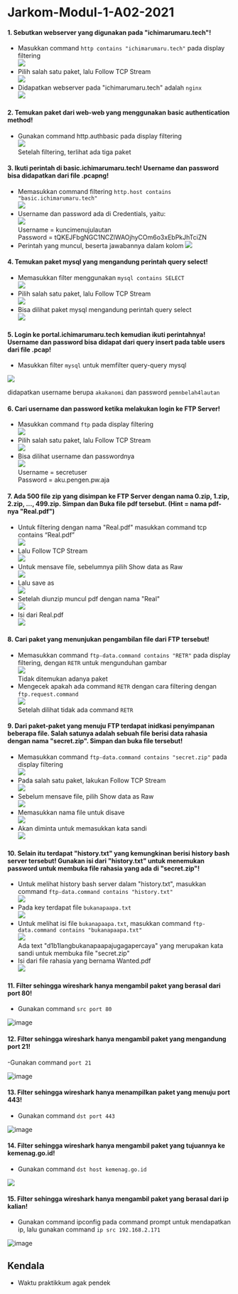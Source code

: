 # Jarkom-Modul-1-A02-2021

#### 1. Sebutkan webserver yang digunakan pada "ichimarumaru.tech"! 
- Masukkan command `http contains "ichimarumaru.tech"` pada display filtering\
  ![](https://i.postimg.cc/xCLPwnnk/image.png)
- Pilih salah satu paket, lalu Follow TCP Stream\
  ![](https://i.postimg.cc/nhQ9RTHr/image.png)
- Didapatkan webserver pada "ichimarumaru.tech" adalah `nginx`\
  ![](https://i.postimg.cc/LX4XpVMz/image.png)

#### 2. Temukan paket dari web-web yang menggunakan basic authentication method!
- Gunakan command http.authbasic pada display filtering\
  ![](https://i.postimg.cc/GhdYq6tp/image.png)\
  Setelah filtering, terlihat ada tiga paket
  
#### 3. Ikuti perintah di basic.ichimarumaru.tech! Username dan password bisa didapatkan dari file .pcapng!
- Memasukkan command filtering `http.host contains "basic.ichimarumaru.tech"`\
  ![](https://i.postimg.cc/pVFbq173/image.png)
- Username dan password ada di Credentials, yaitu:\
  ![](https://i.postimg.cc/rwqByymL/image.png)\
  Username = kuncimenujulautan\
  Password = tQKEJFbgNGC1NCZlWAOjhyCOm6o3xEbPkJhTciZN
- Perintah yang muncul, beserta jawabannya dalam kolom
  ![](https://i.postimg.cc/Pqx0Z6Y3/image.png)

#### 4. Temukan paket mysql yang mengandung perintah query select!
- Memasukkan filter menggunakan `mysql contains SELECT`\
  ![](https://i.postimg.cc/nLBBdx4C/image.png)
- Pilih salah satu paket, lalu Follow TCP Stream\
  ![](https://i.postimg.cc/wjGYW8q8/image.png)
- Bisa dilihat paket mysql mengandung perintah query select\
  ![](https://i.postimg.cc/0jcBbDrR/image.png)

#### 5. Login ke portal.ichimarumaru.tech kemudian ikuti perintahnya! Username dan password bisa didapat dari query insert pada table users dari file .pcap!
- Masukkan filter `mysql` untuk memfilter query-query mysql

![](https://i.postimg.cc/J7HxGzKk/image.png)

didapatkan username berupa `akakanomi` dan password `pemnbelah4lautan`



#### 6. Cari username dan password ketika melakukan login ke FTP Server!
- Masukkan command `ftp` pada display filtering\
  ![](https://i.postimg.cc/QNygxfdN/image.png)
- Pilih salah satu paket, lalu Follow TCP Stream\
  ![](https://i.postimg.cc/fbDmgFBC/image.png)
- Bisa dilihat username dan passwordnya\
  ![](https://i.postimg.cc/2ybZZfSk/image.png)\
  Username = secretuser\
  Password = aku.pengen.pw.aja

#### 7. Ada 500 file zip yang disimpan ke FTP Server dengan nama 0.zip, 1.zip, 2.zip, ..., 499.zip. Simpan dan Buka file pdf tersebut. (Hint = nama pdf-nya "Real.pdf")
- Untuk filtering dengan nama "Real.pdf" masukkan command tcp contains “Real.pdf”\
  ![](https://i.postimg.cc/pTgQWBD1/image.png)
- Lalu Follow TCP Stream\
  ![](https://i.postimg.cc/1zXDDdBj/image.png)
- Untuk mensave file, sebelumnya pilih Show data as Raw\
  ![](https://i.postimg.cc/BZHH5H54/image.png)
- Lalu save as\
  ![](https://i.postimg.cc/hGX7XdPF/image.png)
- Setelah diunzip muncul pdf dengan nama "Real"\
  ![](https://i.postimg.cc/1Xr8k0MF/image.png)
- Isi dari Real.pdf\
  ![](https://i.postimg.cc/L8bJF8kx/image.png)

#### 8. Cari paket yang menunjukan pengambilan file dari FTP tersebut!
- Memasukkan command `ftp-data.command contains "RETR"` pada display filtering, dengan `RETR` untuk mengunduhan gambar\
  ![](https://i.postimg.cc/HstS2f0Y/image.png)\
  Tidak ditemukan adanya paket
- Mengecek apakah ada command `RETR` dengan cara filtering dengan `ftp.request.command`\
  ![](https://i.postimg.cc/FHRxx1sp/image.png)\
  Setelah dilihat tidak ada command `RETR`
  
#### 9. Dari paket-paket yang menuju FTP terdapat inidkasi penyimpanan beberapa file. Salah satunya adalah sebuah file berisi data rahasia dengan nama "secret.zip". Simpan dan buka file tersebut!
- Memasukkan command `ftp-data.command contains "secret.zip"` pada display filtering\
  ![](https://i.postimg.cc/L5WjC3sV/image.png)
- Pada salah satu paket, lakukan Follow TCP Stream\
  ![](https://i.postimg.cc/nhBq27fv/image.png)
- Sebelum mensave file, pilih Show data as Raw\
  ![](https://i.postimg.cc/t4QxsTn7/image.png)
- Memasukkan nama file untuk disave\
  ![](https://i.postimg.cc/SKV21fTz/image.png)
- Akan diminta untuk memasukkan kata sandi\
  ![](https://i.postimg.cc/kDrBR14L/image.png)

#### 10. Selain itu terdapat "history.txt" yang kemungkinan berisi history bash server tersebut! Gunakan isi dari "history.txt" untuk menemukan password untuk membuka file rahasia yang ada di "secret.zip"!
- Untuk melihat history bash server dalam "history.txt", masukkan command `ftp-data.command contains "history.txt"`\
![](https://i.postimg.cc/7Z8Kqqxn/image.png)
- Pada key terdapat file `bukanapaapa.txt`\
![](https://i.postimg.cc/yddPLdPs/image.png)
- Untuk melihat isi file `bukanapaapa.txt`, masukkan command `ftp-data.command contains "bukanapaapa.txt"`\
![](https://i.postimg.cc/NF2xwzSn/image.png)\
  Ada text "d1b1langbukanapaapajugagapercaya" yang merupakan kata sandi untuk membuka file "secret.zip"
- Isi dari file rahasia yang bernama Wanted.pdf\
![](https://i.postimg.cc/259p1dZd/image.png)

#### 11. Filter sehingga wireshark hanya mengambil paket yang berasal dari port 80! 
- Gunakan command `src port 80`

![image](https://user-images.githubusercontent.com/63457105/134775151-6e1d93e3-e908-42cc-bd21-75fb9dd810b2.png)

#### 12. Filter sehingga wireshark hanya mengambil paket yang mengandung port 21!
-Gunakan command `port 21`

![image](https://user-images.githubusercontent.com/63457105/134775168-b46e4e24-1afd-4724-9770-4b42caeb66c2.png)

#### 13. Filter sehingga wireshark hanya menampilkan paket yang menuju port 443!
- Gunakan command `dst port 443`

![image](https://user-images.githubusercontent.com/63457105/134775188-c4d2d0d7-64d4-4cec-9602-20eca5a6cdcb.png)

#### 14. Filter sehingga wireshark hanya mengambil paket yang tujuannya ke kemenag.go.id!
- Gunakan command `dst host kemenag.go.id`

![](https://i.postimg.cc/C529CPXs/image.png)

#### 15. Filter sehingga wireshark hanya mengambil paket yang berasal dari ip kalian!
- Gunakan command ipconfig pada command prompt untuk mendapatkan ip, lalu gunakan command `ip src 192.168.2.171`

![image](https://user-images.githubusercontent.com/63457105/134775252-f3ee12f8-8904-42ab-abe9-ef341fa2dbe2.png)

## Kendala
- Waktu praktikkum agak pendek
